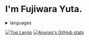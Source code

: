 # I'm Fujiwara Yuta.


<details>
  <summary>languages</summary>
  
  
  ## Kotlin
  
  Jetpack Compose


  ## Python
  


  ## Ruby

  
</details>


[![Top Langs](https://github-readme-stats.vercel.app/api/top-langs/?username=yf-1229)](https://github.com/anuraghazra/github-readme-stats) [![Anurag's GitHub stats](https://github-readme-stats.vercel.app/api?username=yf-1229)](https://github.com/anuraghazra/github-readme-stats)
